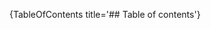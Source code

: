 [//]: # (This file was generated from: doc/templates/Home.mdt using the documentation_builder package on: 2021-09-01 19:28:34.645463.)
{TableOfContents title='## Table of contents'}